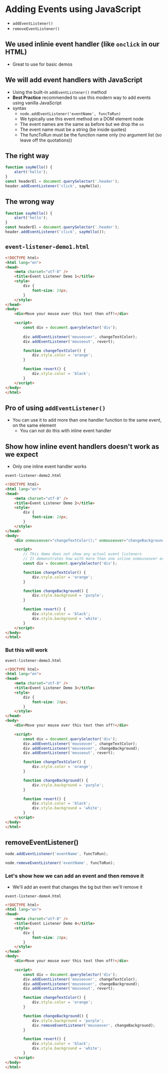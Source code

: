 # Adding Events using JavaScript
* `addEventListener()`
* `removeEventListener()`

## We used inlinie event handler (like `onclick` in our HTML)
* Great to use for basic demos

## We will add event handlers with JavaScript
* Using the built-in `addEventListener()` method
* **Best Practice** recommended to use this modern way to add events using vanilla JavaScript
* syntax
    - `node.addEventListener('eventName', funcToRun)`
    - We typically use this event method on a DOM element node
    - The event names are the same as before but we drop the `on`
    - The event name must be a string (be inside quotes)
    - The funcToRun must be the function name only (no argument list (so leave off the quotations))

## The right way
```js
function sayHello() {
    alert('hello');
}
const headerEl = document.querySelector('.header');
header.addEventListener('click', sayHello);
```

## The wrong way
```js
function sayHello() {
    alert('hello');
}
const headerEl = document.querySelector('.header');
header.addEventListener('click', sayHello());
```

## `event-listener-demo1.html`
```html
<!DOCTYPE html>
<html lang="en">
<head>
    <meta charset="utf-8" />
    <title>Event Listener Demo 1</title>
    <style>
        div {
            font-size: 24px;
        }
    </style>
</head>
<body>
    <div>Move your mouse over this text then off!</div>

    <script>
        const div = document.querySelector('div');
        
        div.addEventListener('mouseover', changeTextColor);
        div.addEventListener('mouseout', revert);

        function changeTextColor() {
            div.style.color = 'orange';
        }

        function revert() {
            div.style.color = 'black';
        }
    </script>
</body>
</html>
```

## Pro of using `addEventListener()`
* You can use it to add more than one handler function to the same event, on the same element
    - You can not do this with inline event handler

## Show how inline event handlers doesn't work as we expect
* Only one inline event handler works

`event-listener-demo2.html`

```html
<!DOCTYPE html>
<html lang="en">
<head>
    <meta charset="utf-8" />
    <title>Event Listener Demo 2</title>
    <style>
        div {
            font-size: 24px;
        }
    </style>
</head>
<body>
    <div onmouseover="changeTextColor();" onmouseover="changeBackground();" onmouseout="revert();">Move your mouse over this text then off!</div>

    <script>
        // This demo does not show any actual event listeners
        // It demonstrates how with more than one inline onmouseover event handler, only the first will work
        const div = document.querySelector('div');

        function changeTextColor() {
            div.style.color = 'orange';
        }

        function changeBackground() {
            div.style.background = 'purple';
        }

        function revert() {
            div.style.color = 'black';
            div.style.background = 'white';
        }
    </script>
</body>
</html>
```

### But this will work
`event-listener-demo3.html`

```html
<!DOCTYPE html>
<html lang="en">
<head>
    <meta charset="utf-8" />
    <title>Event Listener Demo 3</title>
    <style>
        div {
            font-size: 24px;
        }
    </style>
</head>
<body>
    <div>Move your mouse over this text then off!</div>

    <script>
        const div = document.querySelector('div');
        div.addEventListener('mouseover', changeTextColor);
        div.addEventListener('mouseover', changeBackground);
        div.addEventListener('mouseout', revert);

        function changeTextColor() {
            div.style.color = 'orange';
        }

        function changeBackground() {
            div.style.background = 'purple';
        }

        function revert() {
            div.style.color = 'black';
            div.style.background = 'white';
        }
    </script>
</body>
</html>
```

## removeEventListener()
```js
node.addEventListener('eventName', funcToRun);

node.removeEventListener('eventName', funcToRun);
```

### Let's show how we can add an event and then remove it
* We'll add an event that changes the bg but then we'll remove it

`event-listener-demo4.html`

```html
<!DOCTYPE html>
<html lang="en">
<head>
    <meta charset="utf-8" />
    <title>Event Listener Demo 4</title>
    <style>
        div {
            font-size: 24px;
        }
    </style>
</head>
<body>
    <div>Move your mouse over this text then off!</div>

    <script>
        const div = document.querySelector('div');
        div.addEventListener('mouseover', changeTextColor);
        div.addEventListener('mouseover', changeBackground);
        div.addEventListener('mouseout', revert);

        function changeTextColor() {
            div.style.color = 'orange';
        }

        function changeBackground() {
            div.style.background = 'purple';
            div.removeEventListener('mouseover', changeBackground);
        }

        function revert() {
            div.style.color = 'black';
            div.style.background = 'white';
        }
    </script>
</body>
</html>
```
